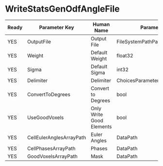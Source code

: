 # WriteStatsGenOdfAngleFile #

| Ready | Parameter Key | Human Name | Parameter Type | Parameter Class |
|-------|---------------|------------|-----------------|----------------|
| YES | OutputFile | Output File | FileSystemPathParameter::ValueType | FileSystemPathParameter |
| YES | Weight | Default Weight | float32 | Float32Parameter |
| YES | Sigma | Default Sigma | int32 | Int32Parameter |
| YES | Delimiter | Delimiter | ChoicesParameter::ValueType | ChoicesParameter |
| YES | ConvertToDegrees | Convert to Degrees | bool | BoolParameter |
| YES | UseGoodVoxels | Only Write Good Elements | bool | BoolParameter |
| YES | CellEulerAnglesArrayPath | Euler Angles | DataPath | ArraySelectionParameter |
| YES | CellPhasesArrayPath | Phases | DataPath | ArraySelectionParameter |
| YES | GoodVoxelsArrayPath | Mask | DataPath | ArraySelectionParameter |
